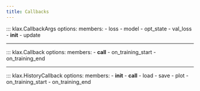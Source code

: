 ```yaml
---
title: Callbacks
---
```


::: klax.CallbackArgs
    options:
        members:
            - loss
            - model
            - opt_state
            - val_loss
            - __init__
            - update

---

::: klax.Callback
    options:
        members:
            - __call__
            - on_training_start
            - on_training_end

---

::: klax.HistoryCallback
    options:
        members:
            - __init__
            - __call__
            - load
            - save 
            - plot
            - on_training_start
            - on_training_end